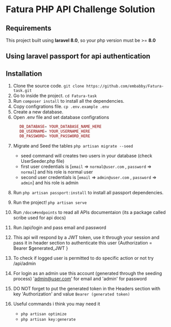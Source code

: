 # Fatura PHP API Challenge Solution 


## Requirements
This project built using **laravel 8.0**, so your php version must be >= **8.0**


## Using laravel passport for api authentication


## Installation
1. Clone the source code. `git clone https://github.com/embabby/Fatura-task.git`
2. Go to inside the project. `cd Fatura-task`
3. Run `composer install` to install all the dependencies.
4. Copy configrations file. `cp .env.example .env`
5. Create a new database.
6. Open .env file and set database configrations
```php
      DB_DATABASE= YOUR_DATABASE_NAME_HERE
      DB_USERNAME= YOUR_USERNAME_HERE
      DB_PASSWORD= YOUR_PASSWORD_HERE
```
7. Migrate and Seed the tables `php artisan migrate --seed`   
   - seed command will creates two users in your database (check UserSeeder.php file)  
   - first user credentials is [`email` => `normal@user.com` , `password` => `normal`] and his role is normal user  
   - second user credentials is [`email` => `admin@user.com` , `password` => `admin`] and his role is admin  

8. Run `php artisan passport:install` to install all passport dependencies.
9. Run the project! `php artisan serve`
10. Run `/docs#endpoints`  to read all APIs documentaion (its a package called scribe used for api docs)
11. Run /api/login and pass email and password 
12. This api will respond by a JWT token, use it through your session and pass it in header section to authenticate this user {Authorization = Bearer $generated_JWT }
13. To check if logged user is permitted to do specific action or not try /api/admin
14. For login as an admin use this account (generated through the seeding process) 'admin@user.com' for email and 'admin' for password
15. DO NOT forget to put the generated token in the Headers section with key 'Authorization' and value `Bearer (generated token)`
16. Useful commands i think you may need it  
	- `php artisan optimize`  
	- `php artisan key:generate`  


